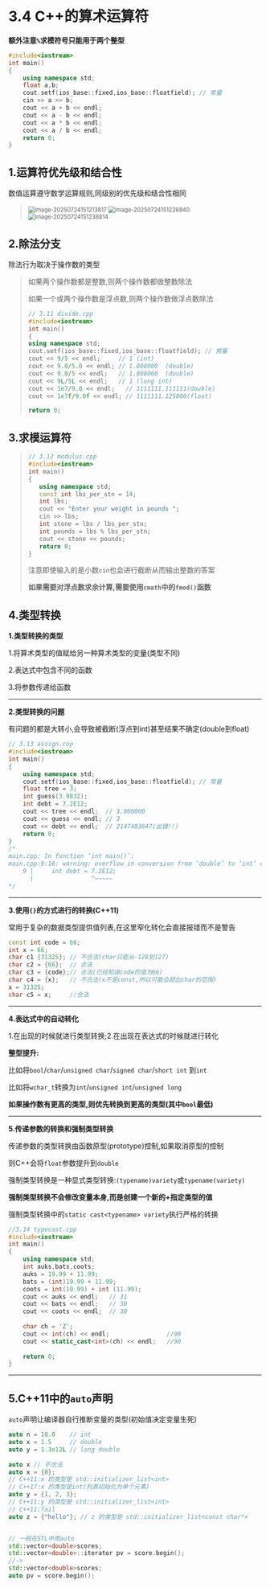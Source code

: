 # 3.4 C++的算术运算符

**额外注意`%`求模符号只能用于两个整型**

```cpp
#include<iostream>
int main()
{
    using namespace std;
    float a,b;
    cout.setf(ios_base::fixed,ios_base::floatfield); // 常量
    cin >> a >> b;
    cout << a + b << endl;
    cout << a - b << endl;
    cout << a * b << endl;
    cout << a / b << endl;
    return 0;
}
```

## **1.运算符优先级和结合性**

数值运算遵守数学运算规则,同级别的优先级和结合性相同

><img src="./assets/image-20250724151213817.png" alt="image-20250724151213817" style="zoom:80%;" />
>
><img src="./assets/image-20250724151226840.png" alt="image-20250724151226840" style="zoom:80%;" />
>
><img src="./assets/image-20250724151238814.png" alt="image-20250724151238814" style="zoom:80%;" />

## **2.除法分支**

除法行为取决于操作数的类型

>如果两个操作数都是整数,则两个操作数都做整数除法
>
>如果一个或两个操作数是浮点数,则两个操作数做浮点数除法
>
>```cpp
>// 3.11 divide.cpp
>#include<iostream>
>int main()
>{
>using namespace std;
>cout.setf(ios_base::fixed,ios_base::floatfield); // 常量
>cout << 9/5 << endl;     // 1 (int)
>cout << 9.0/5.0 << endl; // 1.800000  (double)
>cout << 9.0/5 << endl;   // 1.800000  (double)
>cout << 9L/5L << endl;   // 1 (long int)
>cout << 1e7/9.0 << endl;   // 1111111.111111(double)
>cout << 1e7f/9.0f << endl; // 1111111.125000(float)
>
>return 0;
>
>```

## **3.求模运算符**

>   ```cpp
>   // 3.12 modulus.cpp
>   #include<iostream>
>   int main()
>   {
>      using namespace std;
>      const int lbs_per_stn = 14;
>      int lbs;
>      cout << "Enter your weight in pounds ";
>      cin >> lbs;
>      int stone = lbs / lbs_per_stn;
>      int pounds = lbs % lbs_per_stn;
>      cout << stone << pounds;
>      return 0;
>   }
>   ```
>
>   注意即使输入的是小数`cin`也会进行截断从而输出整数的答案
>
>   **如果需要对浮点数求余计算,需要使用`cmath`中的`fmod()`函数**

## 4.类型转换

**1.类型转换的类型**

1.将算术类型的值赋给另一种算术类型的变量(类型不同)

2.表达式中包含不同的函数

3.将参数传递给函数

****

**2.类型转换的问题**

有问题的都是大转小,会导致被截断(浮点到int)甚至结果不确定(double到float)

```cpp
// 3.13 assign.cop
#include<iostream>
int main()
{
    using namespace std;
    cout.setf(ios_base::fixed,ios_base::floatfield); // 常量
    float tree = 3;
    int guess(3.9832);
    int debt = 7.2E12;
    cout << tree << endl;  // 3.000000
    cout << guess << endl; // 3
    cout << debt << endl;  // 2147483647(出错!!)
    return 0;
}
/*
main.cpp: In function ‘int main()’:
main.cpp:9:16: warning: overflow in conversion from ‘double’ to ‘int’ changes value from ‘7.2e+12’ to ‘2147483647’ [-Woverflow]
    9 |     int debt = 7.2E12;
      |                ^~~~~~
*/
```

****

**3.使用`{}`的方式进行的转换(C++11)**

常用于复杂的数据类型提供值列表,在这里窄化转化会直接报错而不是警告

```cpp
const int code = 66;
int x = 66;
char c1 {31325}; // 不合法(char只能从-128到127)
char c2 = {66};  // 合法
char c3 = {code};// 合法(已经知道code的值为66)
char c4 = {x};   // 不合法(x不是const,所以可能会超出char的范围)
x = 31325;
char c5 = x;     //合法
```

****

**4.表达式中的自动转化**

1.在出现的时候就进行类型转换;2.在出现在表达式的时候就进行转化

**整型提升:**

比如将`bool`/`char`/`unsigned char`/`signed char`/`short int` 到`int`

比如将`wchar_t`转换为`int`/`unsigned int`/`unsigned long`

**如果操作数有更高的类型,则优先转换到更高的类型(其中`bool`最低)**

****

**5.传递参数的转换和强制类型转换**

传递参数的类型转换由函数原型(prototype)控制,如果取消原型的控制

则C++会将`float`参数提升到`double`

强制类型转换是一种显式类型转换:`(typename)variety`或`typename(variety)`

**强制类型转换不会修改变量本身,而是创建一个新的+指定类型的值**

强制类型转换中的`static cast<typename> variety`执行严格的转换

```cpp
//3.14 typecast.cpp
#include<iostream>
int main()
{
    using namespace std;
	int auks,bats,coots;
    auks = 19.99 + 11.99;
    bats = (int)19.99 + 11.99;
    coots = int(19.99) + int (11.99);
    cout << auks << endl;   // 31
    cout << bats << endl;   // 30
    cout << coots << endl;  // 30
    
    char ch = 'Z';
    cout << int(ch) << endl;				//90
    cout << static_cast<int>(ch) << endl;	//90
     
    return 0;
}
```

****

## 5.C++11中的`auto`声明

`auto`声明让编译器自行推断变量的类型(初始值决定变量生死)

```cpp
auto n = 10.0    // int
auto x = 1.5     // double
auto y = 1.3e12L // long double
    
auto x // 不合法
auto x = {0}; 		
// C++11:x 的类型是 std::initializer_list<int>
// C++17:x 的类型是int(列表初始化为单个元素)
auto y = {1, 2, 3}; 
// C++11:y 的类型是 std::initializer_list<int>
// C++11:fail
auto z = {"hello"}; // z 的类型是 std::initializer_list<const char*>


// 一般在STL中用auto
std::vector<double>scores;
std::vector<double>::iterator pv = score.begin();
//->
std::vector<double>scores;
auto pv = score.begin();
```
